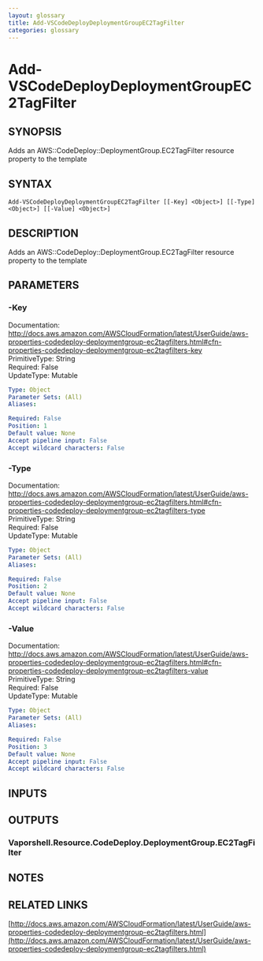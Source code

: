 ```yaml
---
layout: glossary
title: Add-VSCodeDeployDeploymentGroupEC2TagFilter
categories: glossary
---
```


# Add-VSCodeDeployDeploymentGroupEC2TagFilter

## SYNOPSIS
Adds an AWS::CodeDeploy::DeploymentGroup.EC2TagFilter resource property to the template

## SYNTAX

```
Add-VSCodeDeployDeploymentGroupEC2TagFilter [[-Key] <Object>] [[-Type] <Object>] [[-Value] <Object>]
```

## DESCRIPTION
Adds an AWS::CodeDeploy::DeploymentGroup.EC2TagFilter resource property to the template

## PARAMETERS

### -Key
Documentation: http://docs.aws.amazon.com/AWSCloudFormation/latest/UserGuide/aws-properties-codedeploy-deploymentgroup-ec2tagfilters.html#cfn-properties-codedeploy-deploymentgroup-ec2tagfilters-key    
PrimitiveType: String    
Required: False    
UpdateType: Mutable

```yaml
Type: Object
Parameter Sets: (All)
Aliases: 

Required: False
Position: 1
Default value: None
Accept pipeline input: False
Accept wildcard characters: False
```

### -Type
Documentation: http://docs.aws.amazon.com/AWSCloudFormation/latest/UserGuide/aws-properties-codedeploy-deploymentgroup-ec2tagfilters.html#cfn-properties-codedeploy-deploymentgroup-ec2tagfilters-type    
PrimitiveType: String    
Required: False    
UpdateType: Mutable

```yaml
Type: Object
Parameter Sets: (All)
Aliases: 

Required: False
Position: 2
Default value: None
Accept pipeline input: False
Accept wildcard characters: False
```

### -Value
Documentation: http://docs.aws.amazon.com/AWSCloudFormation/latest/UserGuide/aws-properties-codedeploy-deploymentgroup-ec2tagfilters.html#cfn-properties-codedeploy-deploymentgroup-ec2tagfilters-value    
PrimitiveType: String    
Required: False    
UpdateType: Mutable

```yaml
Type: Object
Parameter Sets: (All)
Aliases: 

Required: False
Position: 3
Default value: None
Accept pipeline input: False
Accept wildcard characters: False
```

## INPUTS

## OUTPUTS

### Vaporshell.Resource.CodeDeploy.DeploymentGroup.EC2TagFilter

## NOTES

## RELATED LINKS

[http://docs.aws.amazon.com/AWSCloudFormation/latest/UserGuide/aws-properties-codedeploy-deploymentgroup-ec2tagfilters.html](http://docs.aws.amazon.com/AWSCloudFormation/latest/UserGuide/aws-properties-codedeploy-deploymentgroup-ec2tagfilters.html)

